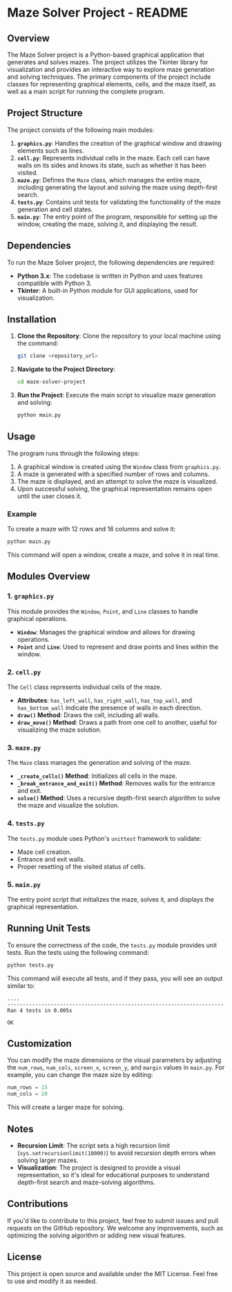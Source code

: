 # Maze Solver Project - README

## Overview
The Maze Solver project is a Python-based graphical application that generates and solves mazes. The project utilizes the Tkinter library for visualization and provides an interactive way to explore maze generation and solving techniques. The primary components of the project include classes for representing graphical elements, cells, and the maze itself, as well as a main script for running the complete program.

## Project Structure
The project consists of the following main modules:

1. **`graphics.py`**: Handles the creation of the graphical window and drawing elements such as lines.
2. **`cell.py`**: Represents individual cells in the maze. Each cell can have walls on its sides and knows its state, such as whether it has been visited.
3. **`maze.py`**: Defines the `Maze` class, which manages the entire maze, including generating the layout and solving the maze using depth-first search.
4. **`tests.py`**: Contains unit tests for validating the functionality of the maze generation and cell states.
5. **`main.py`**: The entry point of the program, responsible for setting up the window, creating the maze, solving it, and displaying the result.

## Dependencies
To run the Maze Solver project, the following dependencies are required:

- **Python 3.x**: The codebase is written in Python and uses features compatible with Python 3.
- **Tkinter**: A built-in Python module for GUI applications, used for visualization.

## Installation
1. **Clone the Repository**:
   Clone the repository to your local machine using the command:
   ```bash
   git clone <repository_url>
   ```

2. **Navigate to the Project Directory**:
   ```bash
   cd maze-solver-project
   ```

3. **Run the Project**:
   Execute the main script to visualize maze generation and solving:
   ```bash
   python main.py
   ```

## Usage
The program runs through the following steps:
1. A graphical window is created using the `Window` class from `graphics.py`.
2. A maze is generated with a specified number of rows and columns.
3. The maze is displayed, and an attempt to solve the maze is visualized.
4. Upon successful solving, the graphical representation remains open until the user closes it.

### Example
To create a maze with 12 rows and 16 columns and solve it:
```bash
python main.py
```
This command will open a window, create a maze, and solve it in real time.

## Modules Overview

### 1. `graphics.py`
This module provides the `Window`, `Point`, and `Line` classes to handle graphical operations.
- **`Window`**: Manages the graphical window and allows for drawing operations.
- **`Point`** and **`Line`**: Used to represent and draw points and lines within the window.

### 2. `cell.py`
The `Cell` class represents individual cells of the maze.
- **Attributes**: `has_left_wall`, `has_right_wall`, `has_top_wall`, and `has_bottom_wall` indicate the presence of walls in each direction.
- **`draw()` Method**: Draws the cell, including all walls.
- **`draw_move()` Method**: Draws a path from one cell to another, useful for visualizing the maze solution.

### 3. `maze.py`
The `Maze` class manages the generation and solving of the maze.
- **`_create_cells()` Method**: Initializes all cells in the maze.
- **`_break_entrance_and_exit()` Method**: Removes walls for the entrance and exit.
- **`solve()` Method**: Uses a recursive depth-first search algorithm to solve the maze and visualize the solution.

### 4. `tests.py`
The `tests.py` module uses Python's `unittest` framework to validate:
- Maze cell creation.
- Entrance and exit walls.
- Proper resetting of the visited status of cells.

### 5. `main.py`
The entry point script that initializes the maze, solves it, and displays the graphical representation.

## Running Unit Tests
To ensure the correctness of the code, the `tests.py` module provides unit tests. Run the tests using the following command:
```bash
python tests.py
```
This command will execute all tests, and if they pass, you will see an output similar to:
```
....
----------------------------------------------------------------------
Ran 4 tests in 0.005s

OK
```

## Customization
You can modify the maze dimensions or the visual parameters by adjusting the `num_rows`, `num_cols`, `screen_x`, `screen_y`, and `margin` values in `main.py`. For example, you can change the maze size by editing:
```python
num_rows = 15
num_cols = 20
```
This will create a larger maze for solving.

## Notes
- **Recursion Limit**: The script sets a high recursion limit (`sys.setrecursionlimit(10000)`) to avoid recursion depth errors when solving larger mazes.
- **Visualization**: The project is designed to provide a visual representation, so it's ideal for educational purposes to understand depth-first search and maze-solving algorithms.

## Contributions
If you'd like to contribute to this project, feel free to submit issues and pull requests on the GitHub repository. We welcome any improvements, such as optimizing the solving algorithm or adding new visual features.

## License
This project is open source and available under the MIT License. Feel free to use and modify it as needed.


